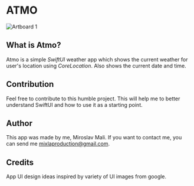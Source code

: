 # ATMO

![Artboard 1](https://user-images.githubusercontent.com/68731924/131804965-f9e3eb97-974c-48c1-8002-b9fe222c4eab.png)

## What is Atmo?

Atmo is a simple *SwiftUI* weather app which shows the current weather for user's location using *CoreLocation*. 
Also shows the current date and time.

## Contribution

Feel free to contribute to this humble project. This will help me to better understand SwiftUI and how to use it as a starting point.

## Author

This app was made by me, Miroslav Mali. If you want to contact me, you can send me mixlaproduction@gmail.com.

## Credits

App UI design ideas inspired by variety of UI images from google.
